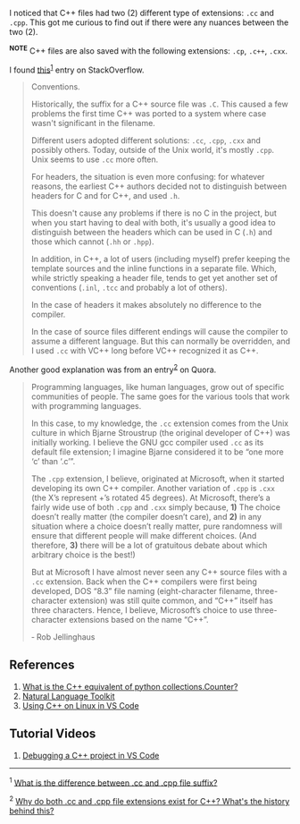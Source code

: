 
I noticed that C++ files had two (2) different type of extensions: `.cc` and `.cpp`. This got me curious to find out if there were any nuances between the two (2).

<sup><strong>NOTE</strong></sup> C++ files are also saved with the following extensions: `.cp`, `.c++`, `.cxx`.

I found [this](https://stackoverflow.com/questions/18590135/what-is-the-difference-between-cc-and-cpp-file-suffix)<sup><a href="#fn-1">1</a></sup> entry on StackOverflow.

<blockquote>
<p>Conventions.</p>

Historically, the suffix for a C++ source file was `.C`. This caused a few problems the first time C++ was ported to a system where case wasn't significant in the filename.

Different users adopted different solutions: `.cc`, `.cpp`, `.cxx` and possibly others. Today, outside of the Unix world, it's mostly `.cpp`. Unix seems to use `.cc` more often.

For headers, the situation is even more confusing: for whatever reasons, the earliest C++ authors decided not to distinguish between headers for C and for C++, and used `.h`.

This doesn't cause any problems if there is no C in the project, but when you start having to deal with both, it's usually a good idea to distinguish between the headers which can be used in C (`.h`) and those which cannot (`.hh` or `.hpp`).

In addition, in C++, a lot of users (including myself) prefer keeping the template sources and the inline functions in a separate file. Which, while strictly speaking a header file, tends to get yet another set of conventions (`.inl`, `.tcc` and probably a lot of others).

In the case of headers it makes absolutely no difference to the compiler.

In the case of source files different endings will cause the compiler to assume a different language. But this can normally be overridden, and I used `.cc` with VC++ long before VC++ recognized it as C++.
</blockquote>

Another good explanation was from an entry<sup><a href="#fn-2">2</a></sup> on Quora.

<blockquote>
Programming languages, like human languages, grow out of specific communities of people. The same goes for the various tools that work with programming languages.

In this case, to my knowledge, the `.cc` extension comes from the Unix culture in which Bjarne Stroustrup (the original developer of C++) was initially working. I believe the GNU gcc compiler used `.cc` as its default file extension; I imagine Bjarne considered it to be “one more ‘c’ than ‘.c’”.

The `.cpp` extension, I believe, originated at Microsoft, when it started developing its own C++ compiler. Another variation of `.cpp` is `.cxx` (the X’s represent +’s rotated 45 degrees). At Microsoft, there’s a fairly wide use of both `.cpp` and `.cxx` simply because, **1)** The choice doesn’t really matter (the compiler doesn’t care), and **2)** in any situation where a choice doesn’t really matter, pure randomness will ensure that different people will make different choices. (And therefore, **3)** there will be a lot of gratuitous debate about which arbitrary choice is the best!)

But at Microsoft I have almost never seen any C++ source files with a `.cc` extension. Back when the C++ compilers were first being developed, DOS “8.3” file naming (eight-character filename, three-character extension) was still quite common, and “C++” itself has three characters. Hence, I believe, Microsoft’s choice to use three-character extensions based on the name “C++”.

&hyphen; Rob Jellinghaus
</blockquote>

## References

1. [What is the C++ equivalent of python collections.Counter?](https://stackoverflow.com/questions/53055563/what-is-the-c-equivalent-of-python-collections-counter)
2. [Natural Language Toolkit](https://www.nltk.org/)
3. [Using C++ on Linux in VS Code](https://code.visualstudio.com/docs/cpp/config-linux)

## Tutorial Videos

1. [Debugging a C++ project in VS Code](https://youtu.be/G9gnSGKYIg4)
___
 <sup id="fn-1">1</sup> [What is the difference between .cc and .cpp file suffix?](https://stackoverflow.com/questions/18590135/what-is-the-difference-between-cc-and-cpp-file-suffix)

 <sup id="fn-2">2</sup> [Why do both .cc and .cpp file extensions exist for C++? What's the history behind this?](https://www.quora.com/Why-do-both-cc-and-cpp-file-extensions-exist-for-C-Whats-the-history-behind-this)